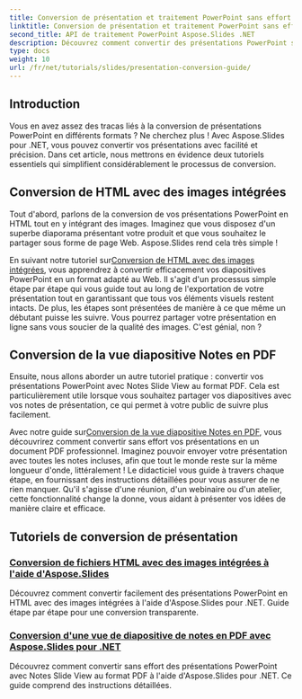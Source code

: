 ```yaml
---
title: Conversion de présentation et traitement PowerPoint sans effort
linktitle: Conversion de présentation et traitement PowerPoint sans effort
second_title: API de traitement PowerPoint Aspose.Slides .NET
description: Découvrez comment convertir des présentations PowerPoint sans effort à l'aide d'Aspose.Slides pour .NET avec nos tutoriels clairs, étape par étape.
type: docs
weight: 10
url: /fr/net/tutorials/slides/presentation-conversion-guide/
---
```

## Introduction

Vous en avez assez des tracas liés à la conversion de présentations PowerPoint en différents formats ? Ne cherchez plus ! Avec Aspose.Slides pour .NET, vous pouvez convertir vos présentations avec facilité et précision. Dans cet article, nous mettrons en évidence deux tutoriels essentiels qui simplifient considérablement le processus de conversion.

## Conversion de HTML avec des images intégrées

Tout d'abord, parlons de la conversion de vos présentations PowerPoint en HTML tout en y intégrant des images. Imaginez que vous disposez d'un superbe diaporama présentant votre produit et que vous souhaitez le partager sous forme de page Web. Aspose.Slides rend cela très simple ! 

 En suivant notre tutoriel sur[Conversion de HTML avec des images intégrées](./converting-html-with-embedded-images/), vous apprendrez à convertir efficacement vos diapositives PowerPoint en un format adapté au Web. Il s'agit d'un processus simple étape par étape qui vous guide tout au long de l'exportation de votre présentation tout en garantissant que tous vos éléments visuels restent intacts. De plus, les étapes sont présentées de manière à ce que même un débutant puisse les suivre. Vous pourrez partager votre présentation en ligne sans vous soucier de la qualité des images. C'est génial, non ?

## Conversion de la vue diapositive Notes en PDF

Ensuite, nous allons aborder un autre tutoriel pratique : convertir vos présentations PowerPoint avec Notes Slide View au format PDF. Cela est particulièrement utile lorsque vous souhaitez partager vos diapositives avec vos notes de présentation, ce qui permet à votre public de suivre plus facilement. 

 Avec notre guide sur[Conversion de la vue diapositive Notes en PDF](./converting-notes-slide-view-to-pdf/), vous découvrirez comment convertir sans effort vos présentations en un document PDF professionnel. Imaginez pouvoir envoyer votre présentation avec toutes les notes incluses, afin que tout le monde reste sur la même longueur d'onde, littéralement ! Le didacticiel vous guide à travers chaque étape, en fournissant des instructions détaillées pour vous assurer de ne rien manquer. Qu'il s'agisse d'une réunion, d'un webinaire ou d'un atelier, cette fonctionnalité change la donne, vous aidant à présenter vos idées de manière claire et efficace.

## Tutoriels de conversion de présentation
### [Conversion de fichiers HTML avec des images intégrées à l'aide d'Aspose.Slides](./converting-html-with-embedded-images/)
Découvrez comment convertir facilement des présentations PowerPoint en HTML avec des images intégrées à l'aide d'Aspose.Slides pour .NET. Guide étape par étape pour une conversion transparente.
### [Conversion d'une vue de diapositive de notes en PDF avec Aspose.Slides pour .NET](./converting-notes-slide-view-to-pdf/)
Découvrez comment convertir sans effort des présentations PowerPoint avec Notes Slide View au format PDF à l'aide d'Aspose.Slides pour .NET. Ce guide comprend des instructions détaillées.
